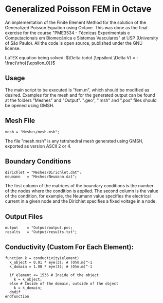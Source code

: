 # Generalized Poisson FEM in Octave
An implementation of the Finite Element Method for the solution of the Generalized Poisson Equation using Octave. This was done as the final exercise for the course "PME3534 - Técnicas Experimentais e Computacionais em Biomecânica e Sistemas Vasculares" at USP (University of São Paulo). All the code is open source, published under the GNU license.

LaTEX equation being solved:
$\Delta \cdot (\epsilon\ \Delta V) = -\frac{\rho}{\epsilon_0}}$

## Usage
The main script to be executed is "fem.m", which should be modified as desired. Examples for the mesh and for the generated output can be found at the folders "Meshes" and "Output". ".geo", ".msh" and ".pos" files should be opened using GMSH.

## Mesh File

```
mesh = "Meshes/mesh.msh";
```

The file "mesh.msh" is any tetrahedral mesh generated using GMSH, exported as version ASCII 2 or 4.

## Boundary Conditions

```
dirichlet = "Meshes/Dirichlet.dat";
neumann   = "Meshes/Neumann.dat";
```

The first column of the matrices of the boundary conditions is the number of the nodes where the condition is applied. The second column is the value of the condition, for example, the Neumann value specifies the electrical current in a given node and the Dirichlet specifies a fixed voltage in a node.

## Output Files

```
output    = "Output/output.pos;
results   = "Output/results.txt";
```

## Conductivity (Custom For Each Element):

```
function k = conductivity(element)
  k_object = 0.01 * eye(3); # (Ohm.m)^-1
  k_domain = 1.00 * eye(3); # (Ohm.m)^-1
  
  if element <= 1536 # Inside of the object
    k = k_object;
  else # Inside of the domain, outside of the object
    k = k_domain;
  dndif
endfunction
```
